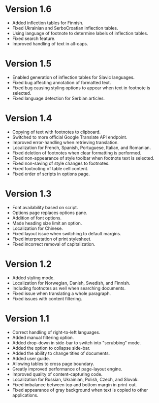 # Version 1.6

* Added inflection tables for Finnish.
* Fixed Ukrainian and SerboCroatian inflection tables.
* Using language of footnote to determine labels of inflection tables.
* Fixed search feature.
* Improved handling of text in all-caps.

# Version 1.5

* Enabled generation of inflection tables for Slavic languages.
* Fixed bug affecting annotation of formatted text.
* Fixed bug causing styling options to appear when text in footnote is selected.
* Fixed language detection for Serbian articles.

# Version 1.4

* Copying of text with footnotes to clipboard.
* Switched to more official Google Translate API endpoint.
* Improved error-handling when retrieving translation.
* Localization for French, Spanish, Portuguese, Italian, and Romanian.
* Fixed deletion of footnotes when clear formatting is performed.
* Fixed non-appearance of style toolbar when footnote text is selected.
* Fixed non-saving of style changes to footnotes.
* Fixed footnoting of table cell content.
* Fixed order of scripts in options page.

# Version 1.3

* Font availability based on script.
* Options page replaces options pane.
* Addition of font options.
* Made heading size limit an option.
* Localization for Chinese.
* Fixed layout issue when switching to default margins.
* Fixed interpretation of print stylesheet.
* Fixed incorrect removal of capitalization.

# Version 1.2

* Added styling mode.
* Localization for Norwegian, Danish, Swedish, and Finnish.
* Including footnotes as well when searching documents.
* Fixed issue when translating a whole paragraph.
* Fixed issues with content filtering.

# Version 1.1

* Correct handling of right-to-left languages.
* Added manual filtering option.
* Added drop-down in side-bar to switch into "scrubbing" mode.
* Added the option to collapse side-bar.
* Added the ability to change titles of documents.
* Added user guide.
* Allowing tables to cross page boundary.
* Greatly improved performance of page-layout engine.
* Improved quality of content-capturing code.
* Localization for Russian, Ukrainian, Polish, Czech, and Slovak.
* Fixed imbalance between top and bottom margin in print-out.
* Fixed appearance of gray background when text is copied to other applications.
